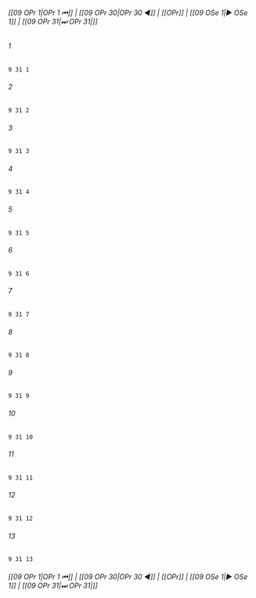 
###### [[09 OPr 1|OPr 1 ⏮]] | [[09 OPr 30|OPr 30 ◀]] | [[OPr]] | [[09 OSe 1|▶ OSe 1]] | [[09 OPr 31|⏭ OPr 31|]]

###### 1
``` verse
9 31 1 
```
###### 2
``` verse
9 31 2 
```
###### 3
``` verse
9 31 3 
```
###### 4
``` verse
9 31 4 
```
###### 5
``` verse
9 31 5 
```
###### 6
``` verse
9 31 6 
```
###### 7
``` verse
9 31 7 
```
###### 8
``` verse
9 31 8 
```
###### 9
``` verse
9 31 9 
```
###### 10
``` verse
9 31 10 
```
###### 11
``` verse
9 31 11 
```
###### 12
``` verse
9 31 12 
```
###### 13
``` verse
9 31 13 
```

###### [[09 OPr 1|OPr 1 ⏮]] | [[09 OPr 30|OPr 30 ◀]] | [[OPr]] | [[09 OSe 1|▶ OSe 1]] | [[09 OPr 31|⏭ OPr 31|]]


